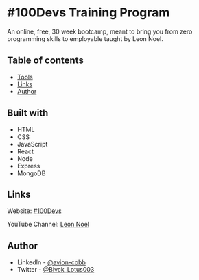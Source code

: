 # #100Devs Training Program

An online, free, 30 week bootcamp, meant to bring you from zero programming skills to employable taught by Leon Noel.

## Table of contents

- [Tools](#built-with)
- [Links](#links)
- [Author](#author)

## Built with

- HTML
- CSS
- JavaScript
- React
- Node
- Express
- MongoDB


## Links

Website: [#100Devs](https://leonnoel.com/100devs/)

YouTube Channel: [Leon Noel](https://www.youtube.com/@learnwithleon)

## Author

- LinkedIn - [@avion-cobb](https://www.linkedin.com/in/avion-cobb/)
- Twitter - [@Blvck_Lotus003](https://twitter.com/Blvck_Lotus003)